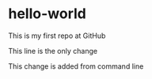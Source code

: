 # hello-world
This is my first repo at GitHub

This line is the only change

This change is added from command line
